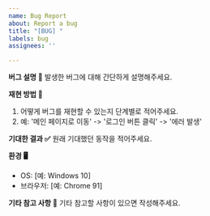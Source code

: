```yaml
---
name: Bug Report
about: Report a bug
title: "[BUG] "
labels: bug
assignees: ''

---
```


**버그 설명 🐞**
발생한 버그에 대해 간단하게 설명해주세요.

**재현 방법 🔄**
1. 어떻게 버그를 재현할 수 있는지 단계별로 적어주세요.
2. 예: '메인 페이지로 이동' -> '로그인 버튼 클릭' -> '에러 발생'

**기대한 결과 ✅**
원래 기대했던 동작을 적어주세요.

**환경 🖥️**
- OS: [예: Windows 10]
- 브라우저: [예: Chrome 91]

**기타 참고 사항 📌**
기타 참고할 사항이 있으면 작성해주세요.